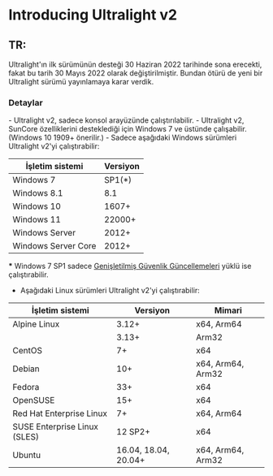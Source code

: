 <h1>Introducing Ultralight v2</h1>
<h2>TR:</h2>
Ultralight'ın ilk sürümünün desteği 30 Haziran 2022 tarihinde sona erecekti, fakat bu tarih 30 Mayıs 2022 olarak değiştirilmiştir. Bundan ötürü de yeni bir Ultralight sürümü yayınlamaya karar verdik.
<h3>Detaylar</h3>
- Ultralight v2, sadece konsol arayüzünde çalıştırılabilir.
- Ultralight v2, SunCore özelliklerini desteklediği için Windows 7 ve üstünde çalışabilir. (Windows 10 1909+ önerilir.)
- Sadece aşağıdaki Windows sürümleri Ultralight v2'yi çalıştırabilir:

| İşletim sistemi | Versiyon
| --- | --- |
| Windows 7 | SP1(*) |
| Windows 8.1 | 8.1 |
| Windows 10 | 1607+ |
| Windows 11 | 22000+ |
| Windows Server | 2012+ |
| Windows Server Core | 2012+ |

**\*** Windows 7 SP1 sadece [Genişletilmiş Güvenlik Güncellemeleri](https://docs.microsoft.com/troubleshoot/windows-client/windows-7-eos-faq/windows-7-extended-security-updates-faq) yüklü ise çalıştırabilir.

- Aşağıdaki Linux sürümleri Ultralight v2'yi çalıştırabilir:

İşletim sistemi                                    | Versiyon               | Mimari     
--------------------------------------|-----------------------|-------------------
Alpine Linux               | 3.12+                 | x64, Arm64        
&nbsp;                                | 3.13+                 | Arm32             
CentOS                     | 7+                    | x64               
Debian                  | 10+                   | x64, Arm64, Arm32 
Fedora                    | 33+                   | x64               
OpenSUSE                 | 15+                   | x64              
Red Hat Enterprise Linux     | 7+                    | x64, Arm64        
SUSE Enterprise Linux (SLES)  | 12 SP2+               | x64              
Ubuntu                      | 16.04, 18.04, 20.04+  | x64, Arm64, Arm32 
